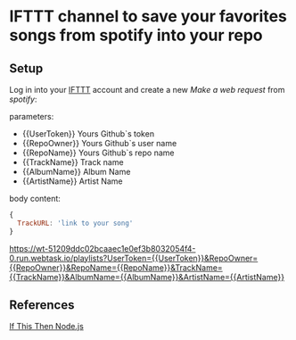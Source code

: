 # IFTTT channel to save your favorites songs from spotify into your repo

## Setup

Log in into your [IFTTT](https://ifttt.com) account and create a new *Make a web request* from *spotify*:

parameters:
- {{UserToken}} Yours Github`s token
- {{RepoOwner}} Yours Github`s user name
- {{RepoName}} Yours Github`s repo name
- {{TrackName}} Track name
- {{AlbumName}} Album Name
- {{ArtistName}} Artist Name

body content:
```javascript
{
  TrackURL: 'link to your song'
}
```

https://wt-51209ddc02bcaaec1e0ef3b8032054f4-0.run.webtask.io/playlists?UserToken={{UserToken}}&RepoOwner={{RepoOwner}}&RepoName={{RepoName}}&TrackName={{TrackName}}&AlbumName={{AlbumName}}&ArtistName={{ArtistName}}

## References
[If This Then Node.js](https://auth0.com/blog/if-this-then-node-dot-js-extending-ifttt-with-webtask-dot-io/)
